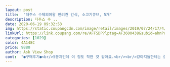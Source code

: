 ```yaml
---
layout: post 
title:  "더주스 수제의여왕 반려견 간식, 소고기큐브, 5개" 
description: 더주스 수 ..
date: 2020-06-19 09:32:53 
img: https://static.coupangcdn.com/image/retail/images/2019/07/24/17/4/86367acb-710a-46ae-978c-e00eef2c3542.jpg 
linkUrl: https://link.coupang.com/re/AFFSDP?lptag=AF3600438&subid=ahnPublicAsk&pageKey=266985141&itemId=836814299&vendorItemId=5130458652&traceid=V0-113-e21d252d9e03e039 
categories: [1029] 
color: 4A148C 
price: 9880 
author: Ask View Shop 
cont:  "●구매후기●<br/>5봉지인데 이 정도 착한 것 같아요.<br/><br/>강아지들한테는 잘 모르겠지만 저는 좀 그래요.<br/><br/>그냥 마지못해서 먹는 느낌인데 건강한 간식이라서 그렇겠죠?<br/>그냥 지방덩어리 같은거<br/>그래도 혹시 모르니 좀 더 지켜보고 이상하면 상품평 추가로<br/>그래서 그런지 반 짤라서 줘야해요.<br/><br/>그런건 강아지들 안 주고 버렸어요.<br/><br/>금액은 ₩8,350원<br/>급식 받을때 맛없는거 나오면 저도 그런표정으로 받았던거 같은데<br/>기호성은 낮지만 어쨋든 포장도 잘되어있고 깔끔해서 별드립니다<br/>냄새는 별로예요.<br/><br/>냄새는 참 좋은거같은데 인간기준에서 그렇다는거고<br/>너무 잘 먹어서 금방 사라질 것 같아요ㅋㅋㅋ<br/>눈을 마주치면 안 줄 수가 없어요ㅠㅜ<br/>다른 간식보다는 좀 쩝쩝한 기분으로 받아가요<br/>다만 들어있는거에 비해서 포장이 크다 라는 생각 드네요.<br/><br/>댕댕이들이 잘먹으면 좋은거죠 뭐<br/>둘다 아주 잘 먹어요.<br/><br/>말티즈는 이빨도 안 좋고 몸이 안 좋아서 체력이 좀 부족해요.<br/><br/>맛은 있는 것 같아요.<br/><br/>배송은 역시 로켓♡<br/>사주고 안 먹은 간식들도 꽤 있는데<br/>설사 안하고 구토 증상 없고 큐브에서 이상한것도 발견하지 못했어요.<br/> 먹고나서 이상 징후 없어요.<br/><br/>쓸께요^^<br/>얼마전이라서 굳굳굳♡<br/>왠지 좀 그래서요.<br/>.<br/><br/>요건 잘 먹네요.<br/><br/>요즘 과자같은 느낌 겉은 큰데 속은 참 <br/>우리 강아지 열심히 먹여서 어느덧 4키로.<br/>.<br/> 귀여워서 계속 주게 되는 이 엄마.<br/>.<br/> 푸들 오늘 귀검사 때문에 병원에 갔다 와서 간식을 줬어요,, 간식 엄청 자주 주는 편인것 같은데 배변 훈련 때메 어쩔수 없더라구요.<br/>.<br/> 자잘한거 말고 큰거로 하나 통크게 주는데 다른거 시킨것도 찍으려고 했더니 난리쳐서 못 찍었어요.<br/>.<br/> 하나하나 줄때마다 찍는수 밖에.<br/>.<br/> 휴.<br/>.<br/> 제품이 크기가 크고 지퍼백 형식이라 보관 쉽고 유통기한 읽는법 나와 있고 좋네요  한봉지에 5개 들어 있네요 .<br/> 되게 얇을것 같았는데 만져보니 그렇지 않고 두께도 어느정도 있고 향도 완전 꼬신내 딱 상상했던 향이 납니다.<br/> 커서 한참 먹을줄 알았는데 1분30초 클리어 입니다.<br/> 엄청 잘먹어서 너무 뿌듯하네요.<br/> 유통기한 긴편인데 냉장보관이 아니여서 빨리 먹여야 할것 같아요, 직사광선을 피하고 서늘한 곳에 두라고 써있네요.<br/> 같이 병원 갔다와서 배고픈데 먹어보고 싶어질 정도 입니다.<br/> 울 강아지 진짜 빨리 먹네요.<br/>.<br/> 맛있나봐요.<br/><br/>원재료에는 소고기랑 감자전분 또 올리고당 마지막으로 콜라겐<br/>유통기한은 2021.<br/>05.<br/> 20<br/>잘먹고 더 오래 살고 튼튼하자♡♡♡♡<br/>장이 워낙 예민한데 똥이 좋아요!<br/>저희집은 둘 다 11살인데 요크셔는 이빨도 튼튼!!!<br/>적당히 줘야하는데 항상 실패하네요.<br/><br/>전체적으로 건강해서 하나씩 줘도 잘 먹어요.<br/><br/>전체적으로 다 있는건 아니고 큐브 모양 중 몇 개가 그래요.<br/><br/>제조일자는 2019.<br/> 11.<br/> 21<br/>제조일자와 유통기한 명시가 뚜렷해서 좋아요.<br/><br/>좋은 후기에 비해서 강아지가 그렇게 좋아하진 않아요<br/>지방(?) 소고기니까 지방인지 감자전분인지 그게 좀 많아요.<br/><br/>참 넉넉하죠 좋습니다♡<br/>총평은 만족해요.<br/><br/>큐브 모양이라서 하나씩 주기 좋아요.<br/><br/>포장은 지퍼팩 형식이라서 좋아요.<br/><br/>형태 혼합단미사료와 육포<br/>" 
---
```

